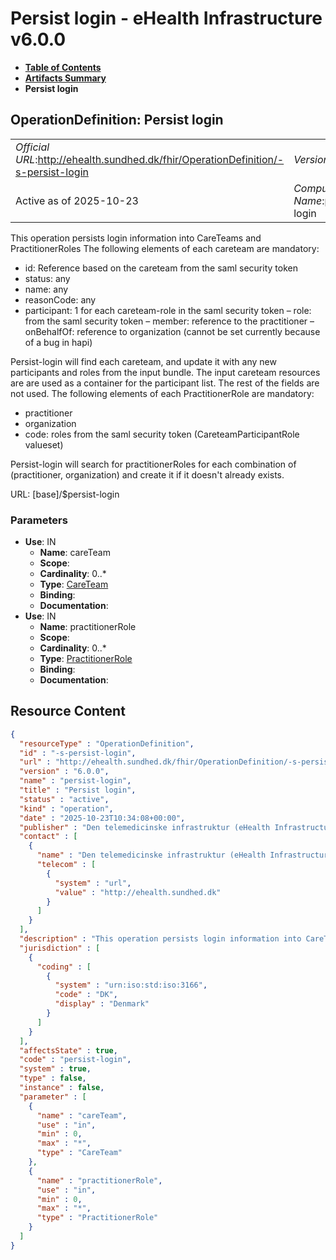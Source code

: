 # Persist login - eHealth Infrastructure v6.0.0

* [**Table of Contents**](toc.md)
* [**Artifacts Summary**](artifacts.md)
* **Persist login**

## OperationDefinition: Persist login 

| | |
| :--- | :--- |
| *Official URL*:http://ehealth.sundhed.dk/fhir/OperationDefinition/-s-persist-login | *Version*:6.0.0 |
| Active as of 2025-10-23 | *Computable Name*:persist-login |

 
This operation persists login information into CareTeams and PractitionerRoles The following elements of each careteam are mandatory: 
* id: Reference based on the careteam from the saml security token
* status: any
* name: any
* reasonCode: any
* participant: 1 for each careteam-role in the saml security token – role: from the saml security token – member: reference to the practitioner – onBehalfOf: reference to organization (cannot be set currently because of a bug in hapi)
 
Persist-login will find each careteam, and update it with any new participants and roles from the input bundle. The input careteam resources are are used as a container for the participant list. The rest of the fields are not used. The following elements of each PractitionerRole are mandatory: 
* practitioner
* organization
* code: roles from the saml security token (CareteamParticipantRole valueset)
 
Persist-login will search for practitionerRoles for each combination of (practitioner, organization) and create it if it doesn't already exists. 

URL: [base]/$persist-login

### Parameters

* **Use**: IN
  * **Name**: careTeam
  * **Scope**: 
  * **Cardinality**: 0..*
  * **Type**: [CareTeam](http://hl7.org/fhir/R4/careteam.html)
  * **Binding**: 
  * **Documentation**: 
* **Use**: IN
  * **Name**: practitionerRole
  * **Scope**: 
  * **Cardinality**: 0..*
  * **Type**: [PractitionerRole](http://hl7.org/fhir/R4/practitionerrole.html)
  * **Binding**: 
  * **Documentation**: 



## Resource Content

```json
{
  "resourceType" : "OperationDefinition",
  "id" : "-s-persist-login",
  "url" : "http://ehealth.sundhed.dk/fhir/OperationDefinition/-s-persist-login",
  "version" : "6.0.0",
  "name" : "persist-login",
  "title" : "Persist login",
  "status" : "active",
  "kind" : "operation",
  "date" : "2025-10-23T10:34:08+00:00",
  "publisher" : "Den telemedicinske infrastruktur (eHealth Infrastructure)",
  "contact" : [
    {
      "name" : "Den telemedicinske infrastruktur (eHealth Infrastructure)",
      "telecom" : [
        {
          "system" : "url",
          "value" : "http://ehealth.sundhed.dk"
        }
      ]
    }
  ],
  "description" : "This operation persists login information into CareTeams and PractitionerRoles\nThe following elements of each careteam are mandatory:\n- id: Reference based on the careteam from the saml security token\n- status: any\n- name: any\n- reasonCode: any\n- participant: 1 for each careteam-role in the saml security token\n-- role: from the saml security token\n-- member: reference to the practitioner\n-- onBehalfOf: reference to organization (cannot be set currently because of a bug in hapi)\n\nPersist-login will find each careteam, and update it with any new participants and roles from the input bundle.\nThe input careteam resources are are used as a container for the participant list. The rest of the fields are not used.\nThe following elements of each PractitionerRole are mandatory:\n- practitioner\n- organization\n- code: roles from the saml security token (CareteamParticipantRole valueset)\n\nPersist-login will search for practitionerRoles for each combination of (practitioner, organization) and create it if it doesn't already exists.",
  "jurisdiction" : [
    {
      "coding" : [
        {
          "system" : "urn:iso:std:iso:3166",
          "code" : "DK",
          "display" : "Denmark"
        }
      ]
    }
  ],
  "affectsState" : true,
  "code" : "persist-login",
  "system" : true,
  "type" : false,
  "instance" : false,
  "parameter" : [
    {
      "name" : "careTeam",
      "use" : "in",
      "min" : 0,
      "max" : "*",
      "type" : "CareTeam"
    },
    {
      "name" : "practitionerRole",
      "use" : "in",
      "min" : 0,
      "max" : "*",
      "type" : "PractitionerRole"
    }
  ]
}

```
